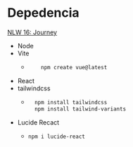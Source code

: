 

# Depedencia

[NLW 16: Journey](https://efficient-sloth-d85.notion.site/NLW-16-Journey-013b69ad79894122824abd76bc0dab9b)


* Node
* Vite
  * ``` bash
        npm create vue@latest 
    ```
* React
* tailwindcss
  * ```bash
      npm install tailwindcss
      npm install tailwind-variants
    ```
* Lucide Recact
  * ```bash
    npm i lucide-react
    ```
  